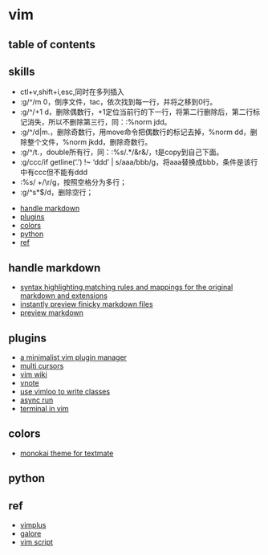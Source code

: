 # vim 

## table of contents
## skills

- ctl+v,shift+i,esc,同时在多列插入
- :g/^/m 0，倒序文件，tac，依次找到每一行，并将之移到0行。
- :g/^/+1 d，删除偶数行，+1定位当前行的下一行，将第二行删除后，第二行标记消失，所以不删除第三行，同：:%norm jdd。
- :g/^/d|m.，删除奇数行，用move命令把偶数行的标记去掉，%norm dd，删除整个文件，%norm jkdd，删除奇数行。
- :g/^/t.，double所有行，同：:%s/.*/&r&/，t是copy到自己下面。
- :g/ccc/if getline(‘.’) !~ ‘ddd’ | s/aaa/bbb/g，将aaa替换成bbb，条件是该行中有ccc但不能有ddd
- :%s/ +/\r/g，按照空格分为多行；
- :g/^s*$/d，删除空行；


<!-- vim-markdown-toc GFM -->

* [handle markdown](#handle-markdown)
* [plugins](#plugins)
* [colors](#colors)
* [python](#python)
* [ref](#ref)

<!-- vim-markdown-toc -->
## handle markdown

- [syntax highlighting,matching rules and mappings for the original markdown and extensions](https://github.com/plasticboy/vim-markdown)
- [instantly preview finicky markdown files](https://github.com/suan/vim-instant-markdown)
- [preview markdown](https://github.com/iamcco/markdown-preview.nvim)

## plugins

- [a minimalist vim plugin manager](https://github.com/junegunn/vim-plug)
- [multi cursors](https://github.com/terryma/vim-multiple-cursors)
- [vim wiki](https://www.vim.org/scripts/script.php?script_id=2226)
- [vnote](https://github.com/lymslive/vnote)
- [use vimloo to write classes](https://github.com/lymslive/vimloo)
- [async run](https://github.com/skywind3000/asyncrun.vim)
- [terminal in vim ](https://github.com/ZSaberLv0/ZFVimTerminal)

## colors 

- [monokai theme for textmate](https://github.com/tomasr/molokai.git)

## python


## ref

- [vimplus](https://github.com/chxuan/vimplus)
- [galore](https://github.com/wsdjeg/vim-galore-zh_cn)
- [vim script](https://github.com/lymslive/vimllearn/blob/master/content.md)
